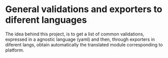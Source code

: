 # General validations and exporters to diferent languages

The idea behind this project, is to get a list of common validations, expressed in a agnostic language (yaml)
and then, through exporters in diferent langs, obtain automatically the translated module corresponding to
platform.



